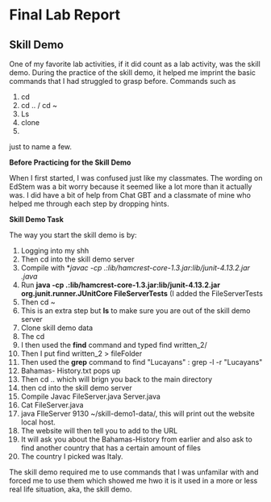 # Final Lab Report
## Skill Demo
One of my favorite lab activities, if it did count as a lab activity, was the skill demo. 
During the practice of the skill demo, it helped me imprint the basic commands that 
I had struggled to grasp before. Commands such as 

1. cd
2. cd .. / cd ~
3. Ls
4. clone
5. 
just to name a few.

**Before Practicing for the Skill Demo**

When I first started, I was confused just like my classmates. The wording on EdStem was a 
bit worry because it seemed like a lot more than it actually was. I did have a bit of help 
from Chat GBT and a classmate of mine who helped me through each step by dropping hints. 

**Skill Demo Task**

The way you start the skill demo is by:
1. Logging into my shh 
2. Then cd into the skill demo server
3. Compile with **javac -cp .:lib/hamcrest-core-1.3.jar:lib/junit-4.13.2.jar *.java**
4. Run **java -cp .:lib/hamcrest-core-1.3.jar:lib/junit-4.13.2.jar org.junit.runner.JUnitCore FileServerTests** (I added the FileServerTests
5. Then cd ~
6. This is an extra step but **ls** to make sure you are out of the skill demo server
7. Clone skill demo data
8. The cd
9. I then used the **find** command and typed find written_2/
10. Then I put find written_2 > fileFolder
11. Then used the **grep** command to find "Lucayans" : grep -l -r "Lucayans"
12. Bahamas- History.txt pops up 
13. Then cd .. which will brign you back to the main directory
14. then cd into the skill demo server
15. Compile Javac FileServer.java  Server.java
16. Cat FileServer.java
17. java FIleServer 9130 ~/skill-demo1-data/, this will print out the website local host. 
18. The website will then tell you to add to the URL
19. It will ask you about the Bahamas-History from earlier and also ask to find another country that has a certain amount of files
20. The country I picked was Italy.

The skill demo required me to use commands that I was unfamilar with and forced me to use them which showed me hwo it
is it used in a more or less real life situation, aka, the skill demo. 
